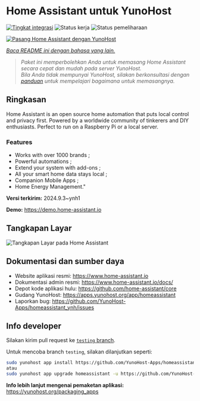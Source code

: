 <!--
N.B.: README ini dibuat secara otomatis oleh <https://github.com/YunoHost/apps/tree/master/tools/readme_generator>
Ini TIDAK boleh diedit dengan tangan.
-->

# Home Assistant untuk YunoHost

[![Tingkat integrasi](https://dash.yunohost.org/integration/homeassistant.svg)](https://ci-apps.yunohost.org/ci/apps/homeassistant/) ![Status kerja](https://ci-apps.yunohost.org/ci/badges/homeassistant.status.svg) ![Status pemeliharaan](https://ci-apps.yunohost.org/ci/badges/homeassistant.maintain.svg)

[![Pasang Home Assistant dengan YunoHost](https://install-app.yunohost.org/install-with-yunohost.svg)](https://install-app.yunohost.org/?app=homeassistant)

*[Baca README ini dengan bahasa yang lain.](./ALL_README.md)*

> *Paket ini memperbolehkan Anda untuk memasang Home Assistant secara cepat dan mudah pada server YunoHost.*  
> *Bila Anda tidak mempunyai YunoHost, silakan berkonsultasi dengan [panduan](https://yunohost.org/install) untuk mempelajari bagaimana untuk memasangnya.*

## Ringkasan

Home Assistant is an open source home automation that puts local control and privacy first. Powered by a worldwide community of tinkerers and DIY enthusiasts. Perfect to run on a Raspberry Pi or a local server. 

### Features

- Works with over 1000 brands ;
- Powerful automations ;
- Extend your system with add-ons ;
- All your smart home data stays local ;
- Companion Mobile Apps ;
- Home Energy Management." 


**Versi terkirim:** 2024.9.3~ynh1

**Demo:** <https://demo.home-assistant.io>

## Tangkapan Layar

![Tangkapan Layar pada Home Assistant](./doc/screenshots/screenshot1.png)

## Dokumentasi dan sumber daya

- Website aplikasi resmi: <https://www.home-assistant.io>
- Dokumentasi admin resmi: <https://www.home-assistant.io/docs/>
- Depot kode aplikasi hulu: <https://github.com/home-assistant/core>
- Gudang YunoHost: <https://apps.yunohost.org/app/homeassistant>
- Laporkan bug: <https://github.com/YunoHost-Apps/homeassistant_ynh/issues>

## Info developer

Silakan kirim pull request ke [`testing` branch](https://github.com/YunoHost-Apps/homeassistant_ynh/tree/testing).

Untuk mencoba branch `testing`, silakan dilanjutkan seperti:

```bash
sudo yunohost app install https://github.com/YunoHost-Apps/homeassistant_ynh/tree/testing --debug
atau
sudo yunohost app upgrade homeassistant -u https://github.com/YunoHost-Apps/homeassistant_ynh/tree/testing --debug
```

**Info lebih lanjut mengenai pemaketan aplikasi:** <https://yunohost.org/packaging_apps>
